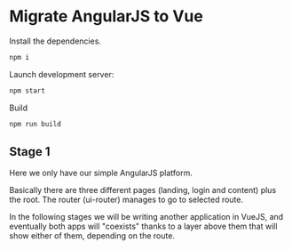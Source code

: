 # Migrate AngularJS to Vue

Install the dependencies.
```sh
npm i
```

Launch development server:
```sh
npm start
```

Build
```sh
npm run build
```

## Stage 1

Here we only have our simple AngularJS platform.

Basically there are three different pages (landing, login and content) plus the root. The router (ui-router) manages to go to selected route. 

In the following stages we will be writing another application in VueJS, and eventually both apps will "coexists" thanks to a layer above them that will show either of them, depending on the route.
